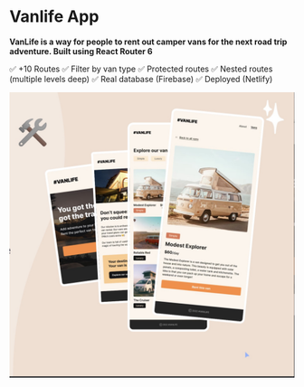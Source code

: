 # Vanlife App
__VanLife is a way for people to rent out camper vans for the next road trip adventure. Built using React Router 6__

✅ +10 Routes
✅ Filter by van type
✅ Protected routes
✅ Nested routes (multiple levels deep)
✅ Real database (Firebase)
✅ Deployed (Netlify)

![vanlife image](src/assets/vanlife-image.jpg)
